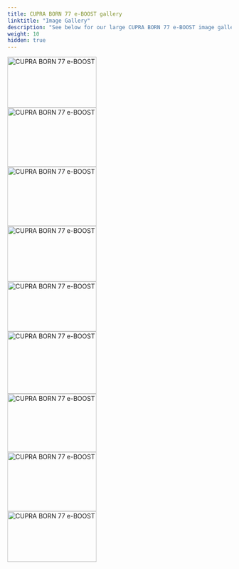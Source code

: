```yaml
---
title: CUPRA BORN 77 e-BOOST gallery
linktitle: "Image Gallery"
description: "See below for our large CUPRA BORN 77 e-BOOST image gallery. Click pictures for high-resolution versions."
weight: 10
hidden: true
---
```

<!-- markdownlint-disable MD033 -->
<object type="image/svg+xml" data="../modelnavigation.svg"></object>
<div class="pswp-gallery pswp-grid-container" id ="my-gallery">
<div class="pswp-grid-item">
<a href="https://media.evkx.net/multimedia/models/cupra/born/born_77_e-boost/exterior_1.jpg"
data-pswp-src="https://media.evkx.net/multimedia/models/cupra/born/born_77_e-boost/exterior_1.jpg"
data-pswp-width="3000"
data-pswp-height="1711" 
target="_blank">
<img src="https://media.evkx.net/multimedia/models/cupra/born/born_77_e-boost/exterior_1_xst.jpg" alt="CUPRA BORN 77 e-BOOST" width="200px" height="114px" />
</a>
</div>
<div class="pswp-grid-item">
<a href="https://media.evkx.net/multimedia/models/cupra/born/born_77_e-boost/exterior_2.jpg"
data-pswp-src="https://media.evkx.net/multimedia/models/cupra/born/born_77_e-boost/exterior_2.jpg"
data-pswp-width="3000"
data-pswp-height="2000" 
target="_blank">
<img src="https://media.evkx.net/multimedia/models/cupra/born/born_77_e-boost/exterior_2_xst.jpg" alt="CUPRA BORN 77 e-BOOST" width="200px" height="133px" />
</a>
</div>
<div class="pswp-grid-item">
<a href="https://media.evkx.net/multimedia/models/cupra/born/born_77_e-boost/exterior_3.jpg"
data-pswp-src="https://media.evkx.net/multimedia/models/cupra/born/born_77_e-boost/exterior_3.jpg"
data-pswp-width="3000"
data-pswp-height="1999" 
target="_blank">
<img src="https://media.evkx.net/multimedia/models/cupra/born/born_77_e-boost/exterior_3_xst.jpg" alt="CUPRA BORN 77 e-BOOST" width="200px" height="133px" />
</a>
</div>
<div class="pswp-grid-item">
<a href="https://media.evkx.net/multimedia/models/cupra/born/born_77_e-boost/exterior_4.jpg"
data-pswp-src="https://media.evkx.net/multimedia/models/cupra/born/born_77_e-boost/exterior_4.jpg"
data-pswp-width="3000"
data-pswp-height="1886" 
target="_blank">
<img src="https://media.evkx.net/multimedia/models/cupra/born/born_77_e-boost/exterior_4_xst.jpg" alt="CUPRA BORN 77 e-BOOST" width="200px" height="125px" />
</a>
</div>
<div class="pswp-grid-item">
<a href="https://media.evkx.net/multimedia/models/cupra/born/born_77_e-boost/exterior_5.jpg"
data-pswp-src="https://media.evkx.net/multimedia/models/cupra/born/born_77_e-boost/exterior_5.jpg"
data-pswp-width="3000"
data-pswp-height="1680" 
target="_blank">
<img src="https://media.evkx.net/multimedia/models/cupra/born/born_77_e-boost/exterior_5_xst.jpg" alt="CUPRA BORN 77 e-BOOST" width="200px" height="112px" />
</a>
</div>
<div class="pswp-grid-item">
<a href="https://media.evkx.net/multimedia/models/cupra/born/born_77_e-boost/frontseats_1.jpg"
data-pswp-src="https://media.evkx.net/multimedia/models/cupra/born/born_77_e-boost/frontseats_1.jpg"
data-pswp-width="3000"
data-pswp-height="2110" 
target="_blank">
<img src="https://media.evkx.net/multimedia/models/cupra/born/born_77_e-boost/frontseats_1_xst.jpg" alt="CUPRA BORN 77 e-BOOST" width="200px" height="140px" />
</a>
</div>
<div class="pswp-grid-item">
<a href="https://media.evkx.net/multimedia/models/cupra/born/born_77_e-boost/headlights_1.jpg"
data-pswp-src="https://media.evkx.net/multimedia/models/cupra/born/born_77_e-boost/headlights_1.jpg"
data-pswp-width="3000"
data-pswp-height="1976" 
target="_blank">
<img src="https://media.evkx.net/multimedia/models/cupra/born/born_77_e-boost/headlights_1_xst.jpg" alt="CUPRA BORN 77 e-BOOST" width="200px" height="131px" />
</a>
</div>
<div class="pswp-grid-item">
<a href="https://media.evkx.net/multimedia/models/cupra/born/born_77_e-boost/main_1.jpg"
data-pswp-src="https://media.evkx.net/multimedia/models/cupra/born/born_77_e-boost/main_1.jpg"
data-pswp-width="3000"
data-pswp-height="2000" 
target="_blank">
<img src="https://media.evkx.net/multimedia/models/cupra/born/born_77_e-boost/main_1_xst.jpg" alt="CUPRA BORN 77 e-BOOST" width="200px" height="133px" />
</a>
</div>
<div class="pswp-grid-item">
<a href="https://media.evkx.net/multimedia/models/cupra/born/born_77_e-boost/screens_1.jpg"
data-pswp-src="https://media.evkx.net/multimedia/models/cupra/born/born_77_e-boost/screens_1.jpg"
data-pswp-width="3000"
data-pswp-height="1714" 
target="_blank">
<img src="https://media.evkx.net/multimedia/models/cupra/born/born_77_e-boost/screens_1_xst.jpg" alt="CUPRA BORN 77 e-BOOST" width="200px" height="114px" />
</a>
</div>
</div>
<script type="module">
  import PhotoSwipeLightbox from '/js/photoswipe-lightbox.esm.js';
    const lightbox = new PhotoSwipeLightbox({
       gallery: '#my-gallery',
        children: 'a',
        pswpModule: () => import('/js/photoswipe.esm.js')
    });
lightbox.init();
</script>
